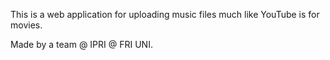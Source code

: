 This is a web application for uploading music files much like YouTube is for movies.

Made by a team @ IPRI @ FRI UNI.
